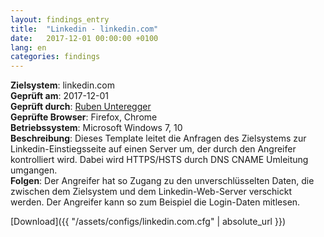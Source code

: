 ```yaml
---
layout: findings_entry
title:  "Linkedin - linkedin.com"
date:   2017-12-01 00:00:00 +0100
lang: en
categories: findings
---
```


**Zielsystem**: linkedin.com  
**Geprüft am**: 2017-12-01  
**Geprüft durch**: [Ruben Unteregger](https://twitter.com/rubenunteregger)  
**Geprüfte Browser**: Firefox, Chrome  
**Betriebssystem**: Microsoft Windows 7, 10  
**Beschreibung**: Dieses Template leitet die Anfragen des Zielsystems zur Linkedin-Einstiegsseite auf einen Server um, der durch den Angreifer kontrolliert wird. Dabei wird HTTPS/HSTS durch DNS CNAME Umleitung umgangen.   
**Folgen**: Der Angreifer hat so Zugang zu den unverschlüsselten Daten, die zwischen dem Zielsystem und dem Linkedin-Web-Server verschickt werden. Der Angreifer kann so zum Beispiel die Login-Daten mitlesen.


[Download]({{ "/assets/configs/linkedin.com.cfg" | absolute_url }})
